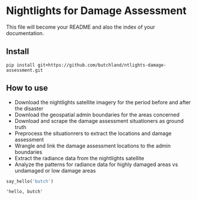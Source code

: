 Nightlights for Damage Assessment
================

<!-- WARNING: THIS FILE WAS AUTOGENERATED! DO NOT EDIT! -->

This file will become your README and also the index of your
documentation.

## Install

`pip install git+https://github.com/butchland/ntlights-damage-assessment.git`

## How to use

-   Download the nightlights satellite imagery for the period before and
    after the disaster
-   Download the geospatial admin boundaries for the areas concerned
-   Download and scrape the damage assessment situationers as ground
    truth
-   Preprocess the situationrers to extract the locations and damage
    assessment
-   Wrangle and link the damage assessment locations to the admin
    boundaries
-   Extract the radiance data from the nightlights satellite
-   Analyze the patterns for radiance data for highly damaged areas vs
    undamaged or low damage areas

``` python
say_hello('butch')
```

    'hello, butch'
